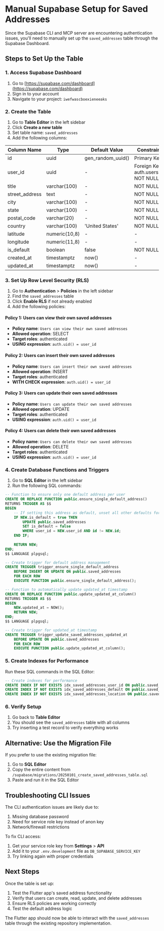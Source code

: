# Manual Supabase Setup for Saved Addresses

Since the Supabase CLI and MCP server are encountering authentication issues, you'll need to manually set up the `saved_addresses` table through the Supabase Dashboard.

## Steps to Set Up the Table

### 1. Access Supabase Dashboard
1. Go to [https://supabase.com/dashboard](https://supabase.com/dashboard)
2. Sign in to your account
3. Navigate to your project: `iwefwascboexieneeaks`

### 2. Create the Table
1. Go to **Table Editor** in the left sidebar
2. Click **Create a new table**
3. Set table name: `saved_addresses`
4. Add the following columns:

| Column Name | Type | Default Value | Constraints |
|-------------|------|---------------|-------------|
| id | uuid | gen_random_uuid() | Primary Key |
| user_id | uuid | - | Foreign Key to auth.users(id), NOT NULL |
| title | varchar(100) | - | NOT NULL |
| street_address | text | - | NOT NULL |
| city | varchar(100) | - | NOT NULL |
| state | varchar(100) | - | NOT NULL |
| postal_code | varchar(20) | - | NOT NULL |
| country | varchar(100) | 'United States' | NOT NULL |
| latitude | numeric(10,8) | - | - |
| longitude | numeric(11,8) | - | - |
| is_default | boolean | false | NOT NULL |
| created_at | timestamptz | now() | - |
| updated_at | timestamptz | now() | - |

### 3. Set Up Row Level Security (RLS)
1. Go to **Authentication** > **Policies** in the left sidebar
2. Find the `saved_addresses` table
3. Click **Enable RLS** if not already enabled
4. Add the following policies:

#### Policy 1: Users can view their own saved addresses
- **Policy name**: `Users can view their own saved addresses`
- **Allowed operation**: SELECT
- **Target roles**: authenticated
- **USING expression**: `auth.uid() = user_id`

#### Policy 2: Users can insert their own saved addresses
- **Policy name**: `Users can insert their own saved addresses`
- **Allowed operation**: INSERT
- **Target roles**: authenticated
- **WITH CHECK expression**: `auth.uid() = user_id`

#### Policy 3: Users can update their own saved addresses
- **Policy name**: `Users can update their own saved addresses`
- **Allowed operation**: UPDATE
- **Target roles**: authenticated
- **USING expression**: `auth.uid() = user_id`

#### Policy 4: Users can delete their own saved addresses
- **Policy name**: `Users can delete their own saved addresses`
- **Allowed operation**: DELETE
- **Target roles**: authenticated
- **USING expression**: `auth.uid() = user_id`

### 4. Create Database Functions and Triggers
1. Go to **SQL Editor** in the left sidebar
2. Run the following SQL commands:

```sql
-- Function to ensure only one default address per user
CREATE OR REPLACE FUNCTION public.ensure_single_default_address()
RETURNS TRIGGER AS $$
BEGIN
    -- If setting this address as default, unset all other defaults for this user
    IF NEW.is_default = true THEN
        UPDATE public.saved_addresses 
        SET is_default = false 
        WHERE user_id = NEW.user_id AND id != NEW.id;
    END IF;
    
    RETURN NEW;
END;
$$ LANGUAGE plpgsql;

-- Create trigger for default address management
CREATE TRIGGER trigger_ensure_single_default_address
    BEFORE INSERT OR UPDATE ON public.saved_addresses
    FOR EACH ROW
    EXECUTE FUNCTION public.ensure_single_default_address();

-- Function to automatically update updated_at timestamp
CREATE OR REPLACE FUNCTION public.update_updated_at_column()
RETURNS TRIGGER AS $$
BEGIN
    NEW.updated_at = NOW();
    RETURN NEW;
END;
$$ LANGUAGE plpgsql;

-- Create trigger for updated_at timestamp
CREATE TRIGGER trigger_update_saved_addresses_updated_at
    BEFORE UPDATE ON public.saved_addresses
    FOR EACH ROW
    EXECUTE FUNCTION public.update_updated_at_column();
```

### 5. Create Indexes for Performance
Run these SQL commands in the SQL Editor:

```sql
-- Create indexes for performance
CREATE INDEX IF NOT EXISTS idx_saved_addresses_user_id ON public.saved_addresses(user_id);
CREATE INDEX IF NOT EXISTS idx_saved_addresses_default ON public.saved_addresses(user_id, is_default) WHERE is_default = true;
CREATE INDEX IF NOT EXISTS idx_saved_addresses_location ON public.saved_addresses(latitude, longitude) WHERE latitude IS NOT NULL AND longitude IS NOT NULL;
```

### 6. Verify Setup
1. Go back to **Table Editor**
2. You should see the `saved_addresses` table with all columns
3. Try inserting a test record to verify everything works

## Alternative: Use the Migration File

If you prefer to use the existing migration file:

1. Go to **SQL Editor**
2. Copy the entire content from `/supabase/migrations/20250101_create_saved_addresses_table.sql`
3. Paste and run it in the SQL Editor

## Troubleshooting CLI Issues

The CLI authentication issues are likely due to:
1. Missing database password
2. Need for service role key instead of anon key
3. Network/firewall restrictions

To fix CLI access:
1. Get your service role key from **Settings** > **API**
2. Add it to your `.env.development` file as `DB_SUPABASE_SERVICE_KEY`
3. Try linking again with proper credentials

## Next Steps

Once the table is set up:
1. Test the Flutter app's saved address functionality
2. Verify that users can create, read, update, and delete addresses
3. Ensure RLS policies are working correctly
4. Test the default address logic

The Flutter app should now be able to interact with the `saved_addresses` table through the existing repository implementation.